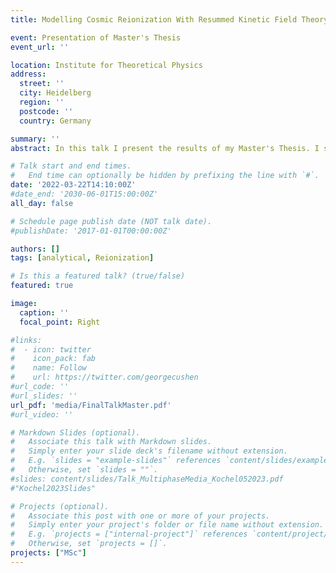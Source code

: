 ```yaml
---
title: Modelling Cosmic Reionization With Resummed Kinetic Field Theory

event: Presentation of Master's Thesis
event_url: ''

location: Institute for Theoretical Physics
address:
  street: ''
  city: Heidelberg
  region: ''
  postcode: ''
  country: Germany

summary: ''
abstract: In this talk I present the results of my Master's Thesis. I summarize the idea of including baryons in KFT and the basics of RKFT. Furthermore, I will summarize the model used to include the effects of ionizing photons into RKFT to describe the Epoch of Reionization. I will present the results of this model in static and expaning spacetime and finally compute the 21cm power spectrum of this model.

# Talk start and end times.
#   End time can optionally be hidden by prefixing the line with `#`.
date: '2022-03-22T14:10:00Z'
#date_end: '2030-06-01T15:00:00Z'
all_day: false

# Schedule page publish date (NOT talk date).
#publishDate: '2017-01-01T00:00:00Z'

authors: []
tags: [analytical, Reionization]

# Is this a featured talk? (true/false)
featured: true

image:
  caption: ''
  focal_point: Right

#links:
#  - icon: twitter
#    icon_pack: fab
#    name: Follow
#    url: https://twitter.com/georgecushen
#url_code: ''
#url_slides: ''
url_pdf: 'media/FinalTalkMaster.pdf'
#url_video: ''

# Markdown Slides (optional).
#   Associate this talk with Markdown slides.
#   Simply enter your slide deck's filename without extension.
#   E.g. `slides = "example-slides"` references `content/slides/example-slides.md`.
#   Otherwise, set `slides = ""`.
#slides: content/slides/Talk_MultiphaseMedia_Kochel052023.pdf
#"Kochel2023Slides"

# Projects (optional).
#   Associate this post with one or more of your projects.
#   Simply enter your project's folder or file name without extension.
#   E.g. `projects = ["internal-project"]` references `content/project/deep-learning/index.md`.
#   Otherwise, set `projects = []`.
projects: ["MSc"]
---
```



